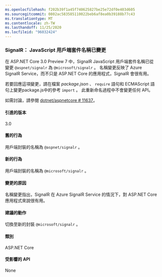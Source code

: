 ```yaml
---
ms.openlocfilehash: f202b39f1a45f740625827be25e72df0e403d605
ms.sourcegitcommit: 0802ac583585110022beb6af8ea0b39188b77c43
ms.translationtype: MT
ms.contentlocale: zh-TW
ms.lasthandoff: 11/25/2020
ms.locfileid: "96032424"
---
```

### <a name="signalr-javascript-client-package-name-changed"></a>SignalR： JavaScript 用戶端套件名稱已變更

在 ASP.NET Core 3.0 Preview 7 中，SignalR JavaScript 用戶端套件名稱已從變更 `@aspnet/signalr` 為 `@microsoft/signalr` 。 名稱變更反映了 Azure SignalR Service，而不只是 ASP.NET Core 的應用程式，SignalR 會很有用。

若要回應這項變更，請在檔案 *package.json* 、 `require` 語句和 ECMAScript 語句上變更package.js中的參考 `import` 。 此重新命名過程中不會變更任何 API。

如需討論，請參閱 [dotnet/aspnetcore # 11637](https://github.com/dotnet/aspnetcore/issues/11637)。

#### <a name="version-introduced"></a>引進的版本

3.0

#### <a name="old-behavior"></a>舊的行為

用戶端封裝的名稱為 `@aspnet/signalr` 。

#### <a name="new-behavior"></a>新的行為

用戶端封裝的名稱為 `@microsoft/signalr` 。

#### <a name="reason-for-change"></a>變更的原因

名稱變更指出，SignalR 在 Azure SignalR Service 的情況下，對 ASP.NET Core 應用程式來說很有用。

#### <a name="recommended-action"></a>建議的動作

切換至新的封裝 `@microsoft/signalr` 。

#### <a name="category"></a>類別

ASP.NET Core

#### <a name="affected-apis"></a>受影響的 API

None

<!-- 

#### Affected APIs

Not detectable via API analysis

-->
